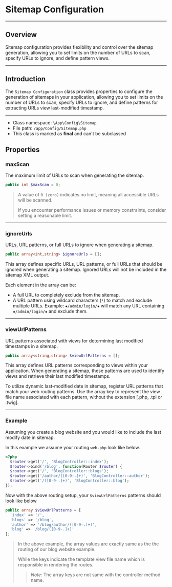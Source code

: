# Sitemap Configuration

***

## Overview

Sitemap configuration provides flexibility and control over the sitemap generation, allowing you to set limits on the number of URLs to scan, specify URLs to ignore, and define pattern views.

***

## Introduction

The `Sitemap Configuration` class provides properties to configure the generation of sitemaps in your application, allowing you to set limits on the number of URLs to scan, specify URLs to ignore, and define patterns for extracting URLs view last-modified timestamp.

***

* Class namespace: `\App\Config\Sitemap`
* File path: `/app/Config/Sitemap.php`
* This class is marked as **final** and can't be subclassed

## Properties

### maxScan

The maximum limit of URLs to scan when generating the sitemap.

```php
public int $maxScan = 0;
```

> A value of `0 (zero)` indicates no limit, meaning all accessible URLs will be scanned.
>
> If you encounter performance issues or memory constraints, consider setting a reasonable limit.

***

### ignoreUrls

URLs, URL patterns, or full URLs to ignore when generating a sitemap.

```php
public array<int,string> $ignoreUrls = [];
```

This array defines specific URLs, URL patterns, or full URLs that should be ignored
when generating a sitemap. Ignored URLs will not be included in the sitemap XML output.

Each element in the array can be:

- A full URL to completely exclude from the sitemap.
- A URL pattern using wildcard characters (`*`) to match and exclude multiple URLs.
  Example: `✸/admin/login/✸` will match any URL containing `✸/admin/login/✸` and exclude them.

***

### viewUrlPatterns

URL patterns associated with views for determining last modified timestamps in a sitemap.

```php
public array<string,string> $viewUrlPatterns = [];
```

This array defines URL patterns corresponding to views within your application. When generating
a sitemap, these patterns are used to identify views and retrieve their last modified timestamps.

To utilize dynamic last-modified date in sitemap, register URL patterns that match your web routing patterns. Use the array
key to represent the view file name associated with each pattern, without the extension [.php, .tpl or .twig].

***

### Example

Assuming you create a blog website and you would like to include the last modify date in sitemap. 

In this example we assume your routing `web.php` look like below.

```php
<?php
  $router->get('/', 'BlogController::index');
  $router->bind('/blog', function(Router $router) {
  $router->get('/', 'BlogController::blogs');
  $router->get('/author/([0-9-.]+)', 'BlogController::author');
  $router->get('/([0-9-.]+)', 'BlogController::blog');
});
```

Now with the above routing setup, your `$viewUrlPatterns` patterns should look like below

```php
public array $viewUrlPatterns = [
  'index' => '/',
  'blogs' => '/blog',
  'author' => '/blog/author/([0-9-.]+)',
  'blog' => '/blog/([0-9-.]+)'
];
```
> In the above example, the array values are exactly same as the the routing of our blog website example.
>
> While the keys indicate the template view file name which is responsible in rendering the routes.
>> *Note:* The array keys are not same with the controller method name.